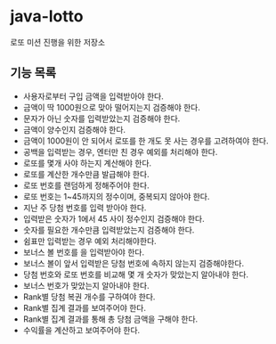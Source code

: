 # java-lotto
로또 미션 진행을 위한 저장소

## 기능 목록

- 사용자로부터 구입 금액을 입력받아야 한다.
- 금액이 딱 1000원으로 맞아 떨어지는지 검증해야 한다.
- 문자가 아닌 숫자를 입력받았는지 검증해야 한다.
- 금액이 양수인지 검증해야 한다.
- 금액이 1000원이 안 되어서 로또를 한 개도 못 사는 경우를 고려하여야 한다.
- 공백을 입력받는 경우, 엔터만 친 경우 예외를 처리해야 한다.
- 로또를 몇개 사야 하는지 계산해야 한다.
- 로또를 계산한 개수만큼 발급해야 한다.
- 로또 번호를 랜덤하게 정해주어야 한다.
- 로또 번호는 1~45까지의 정수이며, 중복되지 않아야 한다.
- 지난 주 당첨 번호를 입력 받아야 한다.
- 입력받은 숫자가 1에서 45 사이 정수인지 검증해야 한다.
- 숫자를 필요한 개수만큼 입력받았는지 검증해야 한다.
- 쉼표만 입력받는 경우 예외 처리해야한다.
- 보너스 볼 번호를 을 입력받아야 한다.
- 보너스 볼이 앞서 입력받은 당첨 번호에 속하지 않는지 검증해야한다.
- 당첨 번호와 로또 번호를 비교해 몇 개 숫자가 맞았는지 알아내야 한다.
- 보너스 번호가 맞았는지 알아내야 한다.
- Rank별 당첨 복권 개수를 구하여야 한다.
- Rank별 집계 결과를 보여주어야 한다.
- Rank별 집계 결과를 통해 총 당첨 금액을 구해야 한다.
- 수익률을 계산하고 보여주어야 한다.
